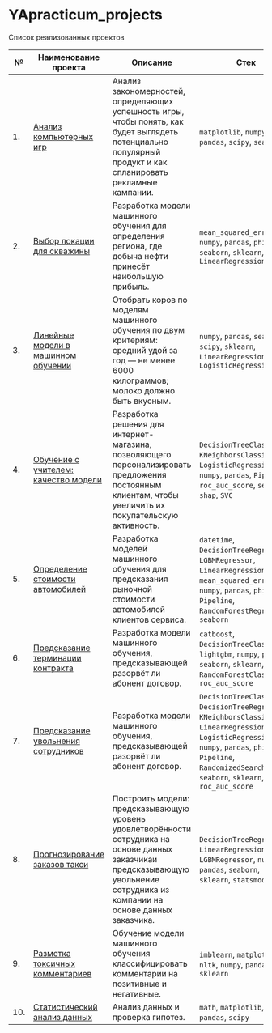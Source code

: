 # YApracticum_projects
Список реализованных проектов

| № | Наименование проекта | Описание | Стек |
| --- | --- | --- | --- |
| 1. | [Анализ компьютерных игр](https://github.com/Kris-Wolf/YApracticum_projects/tree/main/VideoGames_analysis) | Анализ закономерностей, определяющих успешность игры, чтобы понять, как будет выглядеть потенциально популярный продукт и как спланировать рекламные кампании. | `matplotlib`, `numpy`, `pandas`, `scipy`, `seaborn` |
| 2. | [Выбор локации для скважины](https://github.com/Kris-Wolf/YApracticum_projects/tree/main/oil_well_location) | Разработка модели машинного обучения для определения региона, где добыча нефти принесёт наибольшую прибыль. | `mean_squared_error`, `numpy`, `pandas`, `phik`, `seaborn`, `sklearn`, `LinearRegression` |
| 3. | [Линейные модели в машинном обучении](https://github.com/Kris-Wolf/YApracticum_projects/tree/main/linear_models) | Отобрать коров по моделям машинного обучения по двум критериям: средний удой за год — не менее 6000 килограммов; молоко должно быть вкусным. | `numpy`, `pandas`, `seaborn`, `scipy`, `sklearn`, `LinearRegression`, `LogisticRegression` |
| 4. | [Обучение с учителем: качество модели](https://github.com/Kris-Wolf/YApracticum_projects/tree/main/supervised_learning) | Разработка решения для интернет-магазина, позволяющего персонализировать предложения постоянным клиентам, чтобы увеличить их покупательскую активность. | `DecisionTreeClassifier`, `KNeighborsClassifier`, `LogisticRegression`, `numpy`, `pandas`, `Pipeline`, `roc_auc_score`, `seaborn`, `shap`, `SVC` |
| 5. | [Определение стоимости автомобилей](https://github.com/Kris-Wolf/YApracticum_projects/tree/main/car_prices) | Разработка моделей машинного обучения для предсказания рыночной стоимости автомобилей клиентов сервиса. | `datetime`, `DecisionTreeRegressor`, `LGBMRegressor`, `LinearRegression`, `mean_squared_error`, `numpy`, `pandas`, `phik`, `Pipeline`, `RandomForestRegressor`, `seaborn` |
| 6. | [Предсказание терминации контракта](https://github.com/Kris-Wolf/YApracticum_projects/tree/main/contract_termination) | Разработка модели машинного обучения, предсказывающей разорвёт ли абонент договор. | `catboost`, `DecisionTreeClassifier`, `lightgbm`, `numpy`, `pandas`, `seaborn`, `sklearn`, `RandomForestClassifier`, `roc_auc_score` |
| 7. | [Предсказание увольнения сотрудников](https://github.com/Kris-Wolf/YApracticum_projects/tree/main/employee_dismissal) | Разработка модели машинного обучения, предсказывающей разорвёт ли абонент договор. | `DecisionTreeClassifier`, `DecisionTreeRegressor`, `KNeighborsClassifier`, `LinearRegression`, `LogisticRegression`, `numpy`, `pandas`, `phik`, `Pipeline`, `RandomizedSearchCV`, `seaborn`, `sklearn`, `roc_auc_score` |
| 8. | [Прогнозирование заказов такси](https://github.com/Kris-Wolf/YApracticum_projects/tree/main/predicting_taxi_orders) | Построить модели: предсказывающую уровень удовлетворённости сотрудника на основе данных заказчикаи предсказывающую увольнение сотрудника из компании на основе данных заказчика. | `DecisionTreeRegressor`, `LinearRegression`, `LGBMRegressor`, `numpy`, `pandas`, `seaborn`, `sklearn`, `statsmodels` |
| 9. | [Разметка токсичных комментариев](https://github.com/Kris-Wolf/YApracticum_projects/tree/main/comment_negativity) | Обучение модели машинного обучения классифицировать комментарии на позитивные и негативные. | `imblearn`, `matplotlib`, `nltk`, `numpy`, `pandas`, `sklearn` |
| 10. | [Статистический анализ данных](https://github.com/Kris-Wolf/YApracticum_projects/tree/main/statistical_analysis) | Анализ данных и проверка гипотез. | `math`, `matplotlib`, `numpy`, `pandas`, `scipy` |
